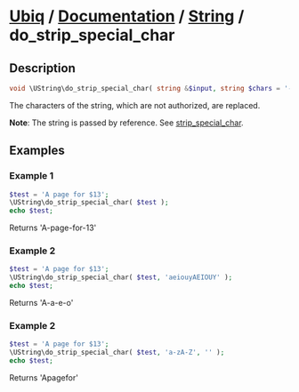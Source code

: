 [Ubiq](https://github.com/Pixel418/Ubiq#readme) / [Documentation](../index.md#readme) / [String](../index.md#string) / do_strip_special_char
======


Description
-------- 

```php
void \UString\do_strip_special_char( string &$input, string $chars = '-_a-zA-Z0-9', string $replace = '-' );
```

The characters of the string, which are not authorized, are replaced.

**Note**: The string is passed by reference. See [strip_special_char](./strip_special_char.md#readme).



Examples
--------

### Example 1

```php
$test = 'A page for $13';
\UString\do_strip_special_char( $test );
echo $test;
```
Returns 'A-page-for-13'

### Example 2

```php
$test = 'A page for $13';
\UString\do_strip_special_char( $test, 'aeiouyAEIOUY' );
echo $test;
```
Returns 'A-a-e-o'

### Example 2

```php
$test = 'A page for $13';
\UString\do_strip_special_char( $test, 'a-zA-Z', '' );
echo $test;
```
Returns 'Apagefor'
